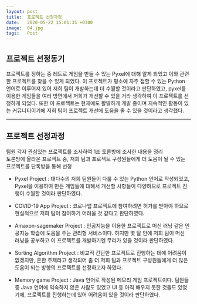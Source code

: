```yaml
---
layout: post
title:  프로젝트 선정과정
date:   2020-05-22 15:01:35 +0300
image:  04.jpg
tags:   Post
---
```


## 프로젝트 선정동기

프로젝트를 정하는 중 레트로 게임을 만들 수 있는 Pyxel에 대해 알게 되었고 이와 관련한 프로젝트를 찾을 수 있게 되었다. 이 프로젝트가 평소에 자주 접할 수 있는 Python 언어로 이루어져 있어 저희 팀이 개발하는데 더 수월할 것이라고 판단하였고, pyxel를 이용한 게임들을 여러 방면에서 저희가 개선할 수 있을 거라 생각하여 이 프로젝트를 선정하게 되었다. 또한 이 프로젝트는 현재에도 활발하게 개발 중이며 지속적인 활동이 있는 커뮤니티이기에 저희 팀이 프로젝트 개선에 도움을 줄 수 있을 것이라고 생각했다.

___


## 프로젝트 선정과정 

팀원 각자 관심있는 프로젝트를 조사하여 1조 토론방에 조사한 내용을 정리<br>
토론방에 올라온 프로젝트 중, 저희 팀과 프로젝트 구성원들에게 더 도움이 될 수 있는 프로젝트를 단톡방을 통해 선정

* Pyxel Project
: 대다수의 저희 팀원들이 다룰 수 있는 Python 언어로 작성되었고, Pyxel을 이용하여 만든 게임들에 대해서 개선할 사항들이 다양하므로 프로젝트 진행이 수월할 것이라 판단하였다. 

* COVID-19 App Project
: 코로나앱 프로젝트에 참여하려면 허가를 받아야 하므로 현실적으로 저희 팀이 참여하기 어려울 것 같다고 판단하였다.

* Amaxon-sagemaker Project
: 인공지능을 이용한 프로젝트로 머신 러닝 같은 인공지능 학습에 도움을 주는 관리형 서비스이다. 하지만 몇 달 안에 저희 팀이 머신 러닝을 공부하고 이 프로젝트를 개발하기엔 무리가 있을 것이라 판단하였다.

* Sorting Algorithm Project
: 비교적 간단한 프로젝트로 진행하는 데에 어려움이 없겠지만, 흔한 주제라고 생각되어 좀 더 저희 팀과 프로젝트 구성원들에게 더 많은 도움이 되는 방향의 프로젝트를 선정하고자 하였다.

* Memory game Project
: Java 언어로 작성된 메모리 게임 프로젝트이다. 팀원들 중 Java 언어에 익숙하지 않은 사람도 있었고 UI 등 아직 배우지 못한 것들도 있었기에, 프로젝트를 진행하는데 있어 어려움이 있을 것이라 판단하였다. 
